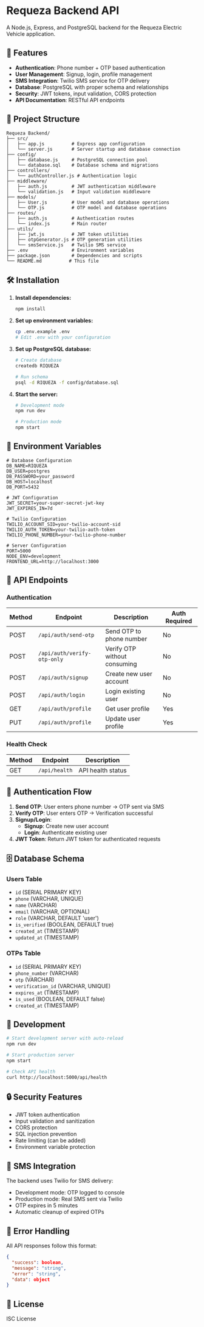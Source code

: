 # Requeza Backend API

A Node.js, Express, and PostgreSQL backend for the Requeza Electric Vehicle application.

## 🚀 Features

- **Authentication**: Phone number + OTP based authentication
- **User Management**: Signup, login, profile management
- **SMS Integration**: Twilio SMS service for OTP delivery
- **Database**: PostgreSQL with proper schema and relationships
- **Security**: JWT tokens, input validation, CORS protection
- **API Documentation**: RESTful API endpoints

## 📁 Project Structure

```
Requeza Backend/
├── src/
│   ├── app.js          # Express app configuration
│   └── server.js       # Server startup and database connection
├── config/
│   ├── database.js     # PostgreSQL connection pool
│   └── database.sql    # Database schema and migrations
├── controllers/
│   └── authController.js # Authentication logic
├── middleware/
│   ├── auth.js         # JWT authentication middleware
│   └── validation.js   # Input validation middleware
├── models/
│   ├── User.js         # User model and database operations
│   └── OTP.js          # OTP model and database operations
├── routes/
│   ├── auth.js         # Authentication routes
│   └── index.js        # Main router
├── utils/
│   ├── jwt.js          # JWT token utilities
│   ├── otpGenerator.js # OTP generation utilities
│   └── smsService.js   # Twilio SMS service
├── .env                # Environment variables
├── package.json        # Dependencies and scripts
└── README.md          # This file
```

## 🛠️ Installation

1. **Install dependencies:**
   ```bash
   npm install
   ```

2. **Set up environment variables:**
   ```bash
   cp .env.example .env
   # Edit .env with your configuration
   ```

3. **Set up PostgreSQL database:**
   ```bash
   # Create database
   createdb RIQUEZA
   
   # Run schema
   psql -d RIQUEZA -f config/database.sql
   ```

4. **Start the server:**
   ```bash
   # Development mode
   npm run dev
   
   # Production mode
   npm start
   ```

## 🔧 Environment Variables

```env
# Database Configuration
DB_NAME=RIQUEZA
DB_USER=postgres
DB_PASSWORD=your_password
DB_HOST=localhost
DB_PORT=5432

# JWT Configuration
JWT_SECRET=your-super-secret-jwt-key
JWT_EXPIRES_IN=7d

# Twilio Configuration
TWILIO_ACCOUNT_SID=your-twilio-account-sid
TWILIO_AUTH_TOKEN=your-twilio-auth-token
TWILIO_PHONE_NUMBER=your-twilio-phone-number

# Server Configuration
PORT=5000
NODE_ENV=development
FRONTEND_URL=http://localhost:3000
```

## 📡 API Endpoints

### Authentication

| Method | Endpoint | Description | Auth Required |
|--------|----------|-------------|---------------|
| POST | `/api/auth/send-otp` | Send OTP to phone number | No |
| POST | `/api/auth/verify-otp-only` | Verify OTP without consuming | No |
| POST | `/api/auth/signup` | Create new user account | No |
| POST | `/api/auth/login` | Login existing user | No |
| GET | `/api/auth/profile` | Get user profile | Yes |
| PUT | `/api/auth/profile` | Update user profile | Yes |

### Health Check

| Method | Endpoint | Description |
|--------|----------|-------------|
| GET | `/api/health` | API health status |

## 🔐 Authentication Flow

1. **Send OTP**: User enters phone number → OTP sent via SMS
2. **Verify OTP**: User enters OTP → Verification successful
3. **Signup/Login**: 
   - **Signup**: Create new user account
   - **Login**: Authenticate existing user
4. **JWT Token**: Return JWT token for authenticated requests

## 🗄️ Database Schema

### Users Table
- `id` (SERIAL PRIMARY KEY)
- `phone` (VARCHAR, UNIQUE)
- `name` (VARCHAR)
- `email` (VARCHAR, OPTIONAL)
- `role` (VARCHAR, DEFAULT 'user')
- `is_verified` (BOOLEAN, DEFAULT true)
- `created_at` (TIMESTAMP)
- `updated_at` (TIMESTAMP)

### OTPs Table
- `id` (SERIAL PRIMARY KEY)
- `phone_number` (VARCHAR)
- `otp` (VARCHAR)
- `verification_id` (VARCHAR, UNIQUE)
- `expires_at` (TIMESTAMP)
- `is_used` (BOOLEAN, DEFAULT false)
- `created_at` (TIMESTAMP)

## 🚀 Development

```bash
# Start development server with auto-reload
npm run dev

# Start production server
npm start

# Check API health
curl http://localhost:5000/api/health
```

## 🔒 Security Features

- JWT token authentication
- Input validation and sanitization
- CORS protection
- SQL injection prevention
- Rate limiting (can be added)
- Environment variable protection

## 📱 SMS Integration

The backend uses Twilio for SMS delivery:
- Development mode: OTP logged to console
- Production mode: Real SMS sent via Twilio
- OTP expires in 5 minutes
- Automatic cleanup of expired OTPs

## 🐛 Error Handling

All API responses follow this format:
```json
{
  "success": boolean,
  "message": "string",
  "error": "string",
  "data": object
}
```

## 📝 License

ISC License
